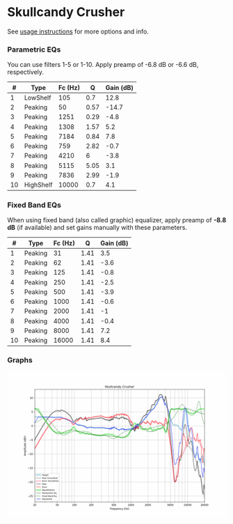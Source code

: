 # Skullcandy Crusher
See [usage instructions](https://github.com/jaakkopasanen/AutoEq#usage) for more options and info.

### Parametric EQs
You can use filters 1-5 or 1-10. Apply preamp of -6.8 dB or -6.6 dB, respectively.

|   # | Type      |   Fc (Hz) |    Q |   Gain (dB) |
|-----|-----------|-----------|------|-------------|
|   1 | LowShelf  |       105 | 0.7  |        12.8 |
|   2 | Peaking   |        50 | 0.57 |       -14.7 |
|   3 | Peaking   |      1251 | 0.29 |        -4.8 |
|   4 | Peaking   |      1308 | 1.57 |         5.2 |
|   5 | Peaking   |      7184 | 0.84 |         7.8 |
|   6 | Peaking   |       759 | 2.82 |        -0.7 |
|   7 | Peaking   |      4210 | 6    |        -3.8 |
|   8 | Peaking   |      5115 | 5.05 |         3.1 |
|   9 | Peaking   |      7836 | 2.99 |        -1.9 |
|  10 | HighShelf |     10000 | 0.7  |         4.1 |

### Fixed Band EQs
When using fixed band (also called graphic) equalizer, apply preamp of **-8.8 dB** (if available) and set gains manually with these parameters.

|   # | Type    |   Fc (Hz) |    Q |   Gain (dB) |
|-----|---------|-----------|------|-------------|
|   1 | Peaking |        31 | 1.41 |         3.5 |
|   2 | Peaking |        62 | 1.41 |        -3.6 |
|   3 | Peaking |       125 | 1.41 |        -0.8 |
|   4 | Peaking |       250 | 1.41 |        -2.5 |
|   5 | Peaking |       500 | 1.41 |        -3.9 |
|   6 | Peaking |      1000 | 1.41 |        -0.6 |
|   7 | Peaking |      2000 | 1.41 |        -1   |
|   8 | Peaking |      4000 | 1.41 |        -0.4 |
|   9 | Peaking |      8000 | 1.41 |         7.2 |
|  10 | Peaking |     16000 | 1.41 |         8.4 |

### Graphs
![](./Skullcandy%20Crusher.png)
